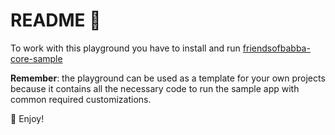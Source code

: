 # README 🚧

To work with this playground you have to install and run [friendsofbabba-core-sample](https://github.com/RoBYCoNTe/friendsofbabba-core-sample)

**Remember**: the playground can be used as a template for your own projects because it
contains all the necessary code to run the sample app with common required customizations.

🎁 Enjoy!
